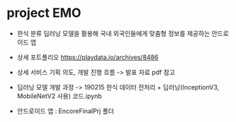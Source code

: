 # project EMO

- 한식 분류 딥러닝 모델을 활용해 국내 외국인들에게 맞춤형 정보를 제공하는 안드로이드 앱

- 상세 포트폴리오
https://playdata.io/archives/8486

- 상세 서비스 기획 의도, 개발 진행 흐름 -> 발표 자료 pdf 참고

- 딥러닝 모델 개발 과정 -> 190215 한식 데이터 전처리 + 딥러닝(InceptionV3, MobileNetV2 사용) 코드.ipynb

- 안드로이드 앱 : EncoreFinalPrj 폴더 
